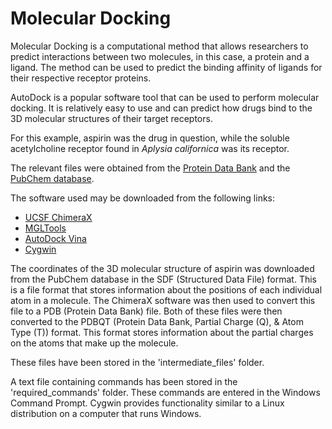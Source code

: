 # Molecular Docking


Molecular Docking is a computational method that allows researchers to predict interactions between two molecules, in this case, a protein and a ligand. The method can be used to predict the binding affinity of ligands for their respective receptor proteins.

AutoDock is a popular software tool that can be used to perform molecular docking. It is relatively easy to use and can predict how drugs bind to the 3D molecular structures of their target receptors.

For this example, aspirin was the drug in question, while the soluble acetylcholine receptor found in *Aplysia californica* was its receptor.

The relevant files were obtained from the [Protein Data Bank](https://www.rcsb.org/structure/5AIN) and the [PubChem database](https://pubchem.ncbi.nlm.nih.gov/compound/2244#section=3D-Conformer).

The software used may be downloaded from the following links:

* [UCSF ChimeraX](https://www.cgl.ucsf.edu/chimerax/)
* [MGLTools](https://ccsb.scripps.edu/mgltools/)
* [AutoDock Vina](https://vina.scripps.edu/)
* [Cygwin](https://www.cygwin.com/)


The coordinates of the 3D molecular structure of aspirin was downloaded from the PubChem database in the SDF (Structured Data File) format. This is a file format that stores information about the positions of each individual atom in a molecule. The ChimeraX software was then used to convert this file to a PDB (Protein Data Bank) file. Both of these files were then converted to the PDBQT (Protein Data Bank, Partial Charge (Q), & Atom Type (T)) format. This format stores information about the partial charges on the atoms that make up the molecule.

These files have been stored in the 'intermediate_files' folder.

A text file containing commands has been stored in the 'required_commands' folder. These commands are entered in the Windows Command Prompt. Cygwin provides functionality similar to a Linux distribution on a computer that runs Windows.
